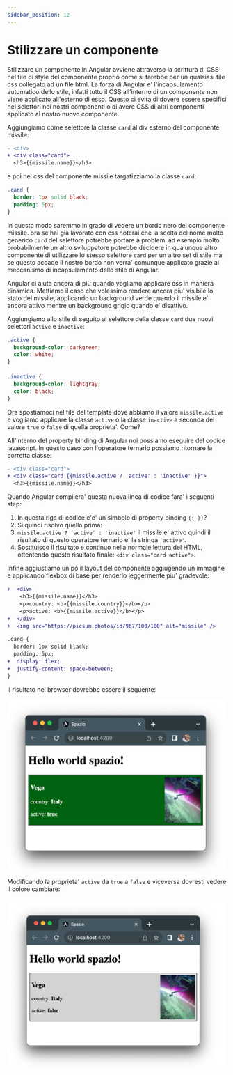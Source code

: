 ```yaml
---
sidebar_position: 12
---
```


# Stilizzare un componente

Stilizzare un componente in Angular avviene attraverso la scrittura di CSS nel file di style del componente proprio come si farebbe per un qualsiasi file css collegato ad un file html. La forza di Angular e' l'incapsulamento automatico dello stile, infatti tutto il CSS all'interno di un componente non viene applicato all'esterno di esso.
Questo ci evita di dovere essere specifici nei selettori nei nostri componenti o di avere CSS di altri componenti applicato al nostro nuovo componente.

Aggiungiamo come selettore la classe `card` al div esterno del componente missile:

```diff title="missile.component.html"
- <div>
+ <div class="card">
  <h3>{{missile.name}}</h3>
```

e poi nel css del componente missile targatizziamo la classe `card`:

```css title="missile.component.css"
.card {
  border: 1px solid black;
  padding: 5px;
}
```

In questo modo saremmo in grado di vedere un bordo nero del componente missile. ora se hai già lavorato con css noterai che la scelta del nome molto generico `card` del selettore potrebbe portare a problemi ad esempio molto probabilmente un altro sviluppatore potrebbe decidere in qualunque altro componente di utilizzare lo stesso selettore `card` per un altro set di stile ma se questo accade il nostro bordo non verra' comunque applicato grazie al meccanismo di incapsulamento dello stile di Angular.

Angular ci aiuta ancora di più quando vogliamo applicare css in maniera dinamica. Mettiamo il caso che volessimo rendere ancora piu' visibile lo stato del missile, applicando un background verde quando il missile e' ancora attivo mentre un background grigio quando e' disattivo.

Aggiungiamo allo stile di seguito al selettore della classe `card` due nuovi selettori `active` e `inactive`:

```css title="missile.component.css"
.active {
  background-color: darkgreen;
  color: white;
}

.inactive {
  background-color: lightgray;
  color: black;
}
```

Ora spostiamoci nel file del template dove abbiamo il valore `missile.active` e vogliamo applicare la classe `active` o la classe `inactive` a seconda del valore `true` o `false` di quella proprieta'. Come?

All'interno del property binding di Angular noi possiamo eseguire del codice javascript. In questo caso con l'operatore ternario possiamo ritornare la corretta classe:

```diff title="missile.component.html"
- <div class="card">
+ <div class="card {{missile.active ? 'active' : 'inactive' }}">
  <h3>{{missile.name}}</h3>
```

Quando Angular compilera' questa nuova linea di codice fara' i seguenti step:
1. In questa riga di codice c'e' un simbolo di property binding `{{ }}`?
2. Si quindi risolvo quello prima:
3. `missile.active ? 'active' : 'inactive'` il missile e' attivo quindi il risultato di questo operatore ternario e' la stringa `'active'`.
4. Sostituisco il risultato e continuo nella normale lettura del HTML, ottentendo questo risultato finale: `<div class="card active">`.


Infine aggiustiamo un pò il layout del componente aggiugendo un immagine e applicando flexbox di base per renderlo leggermente piu' gradevole:

```diff title="missile.component.html"
+  <div>
    <h3>{{missile.name}}</h3>
    <p>country: <b>{{missile.country}}</b></p>
    <p>active: <b>{{missile.active}}</b></p>
+  </div>
+  <img src="https://picsum.photos/id/967/100/100" alt="missile" />
```

```diff title="missile.component.css"
.card {
  border: 1px solid black;
  padding: 5px;
+  display: flex;
+  justify-content: space-between;
}
```

Il risultato nel browser dovrebbe essere il seguente:

![Risultato con active](./how_to_css.png)

Modificando la proprieta' `active` da `true` a `false` e viceversa dovresti vedere il colore cambiare:

![Risultato con active su false](./how_to_css_active.png)